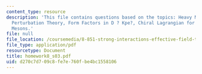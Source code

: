 ```yaml
---
content_type: resource
description: 'This file contains questions based on the topics: Heavy Meson Chiral
  Perturbation Theory, Form Factors in D ? Kpe?, Chiral Lagrangian for Heavy Vector
  Mesons.'
file: null
file_location: /coursemedia/8-851-strong-interactions-effective-field-theories-of-qcd-spring-2006/d270c7d709c8fe7e760fbe4bc1558106_homework8_s03.pdf
file_type: application/pdf
resourcetype: Document
title: homework8_s03.pdf
uid: d270c7d7-09c8-fe7e-760f-be4bc1558106
---
```

